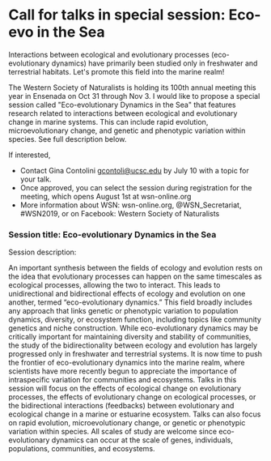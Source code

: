 # Call for talks in special session: Eco-evo in the Sea

Interactions between ecological and evolutionary processes (eco-evolutionary dynamics) have primarily been studied only in freshwater and terrestrial habitats. Let's promote this field into the marine realm!

The Western Society of Naturalists is holding its 100th annual meeting this year in Ensenada on Oct 31 through Nov 3. I would like to propose a special session called "Eco-evolutionary Dynamics in the Sea" that features research related to interactions between ecological and evolutionary change in marine systems. This can include rapid evolution, microevolutionary change, and genetic and phenotypic variation within species. See full description below.

If interested,

* Contact Gina Contolini gcontoli@ucsc.edu by July 10 with a topic for your talk.
* Once approved, you can select the session during registration for the meeting, which opens August 1st at wsn-online.org
* More information about WSN: wsn-online.org, @WSN_Secretariat, #WSN2019, or on Facebook: Western Society of Naturalists

### Session title: Eco-evolutionary Dynamics in the Sea

Session description:

An important synthesis between the fields of ecology and evolution rests on the idea that evolutionary processes can happen on the same timescales as ecological processes, allowing the two to interact. This leads to unidirectional and bidirectional effects of ecology and evolution on one another, termed “eco-evolutionary dynamics.” This field broadly includes any approach that links genetic or phenotypic variation to population dynamics, diversity, or ecosystem function, including topics like community genetics and niche construction.
While eco-evolutionary dynamics may be critically important for maintaining diversity and stability of communities, the study of the bidirectionality between ecology and evolution has largely progressed only in freshwater and terrestrial systems. It is now time to push the frontier of eco-evolutionary dynamics into the marine realm, where scientists have more recently begun to appreciate the importance of intraspecific variation for communities and ecosystems.
Talks in this session will focus on the effects of ecological change on evolutionary processes, the effects of evolutionary change on ecological processes, or the bidirectional interactions (feedbacks) between evolutionary and ecological change in a marine or estuarine ecosystem. Talks can also focus on rapid evolution, microevolutionary change, or genetic or phenotypic variation within species. All scales of study are welcome since eco-evolutionary dynamics can occur at the scale of genes, individuals, populations, communities, and ecosystems.
